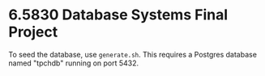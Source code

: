 # 6.5830 Database Systems Final Project

To seed the database, use `generate.sh`. This requires a Postgres database named "tpchdb" running on port 5432.
